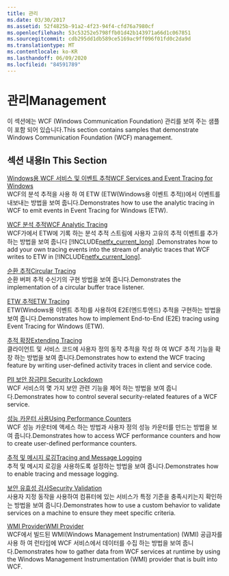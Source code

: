 ```yaml
---
title: 관리
ms.date: 03/30/2017
ms.assetid: 52f4825b-91a2-4f23-94f4-cfd76a7980cf
ms.openlocfilehash: 53c53252e5798ffb01d42b143971a66d1c067851
ms.sourcegitcommit: cdb295dd1db589ce5169ac9ff096f01fd0c2da9d
ms.translationtype: MT
ms.contentlocale: ko-KR
ms.lasthandoff: 06/09/2020
ms.locfileid: "84591789"
---
```

# <a name="management"></a><span data-ttu-id="38630-102">관리</span><span class="sxs-lookup"><span data-stu-id="38630-102">Management</span></span>
<span data-ttu-id="38630-103">이 섹션에는 WCF (Windows Communication Foundation) 관리를 보여 주는 샘플이 포함 되어 있습니다.</span><span class="sxs-lookup"><span data-stu-id="38630-103">This section contains samples that demonstrate Windows Communication Foundation (WCF) management.</span></span>  
  
## <a name="in-this-section"></a><span data-ttu-id="38630-104">섹션 내용</span><span class="sxs-lookup"><span data-stu-id="38630-104">In This Section</span></span>  
 [<span data-ttu-id="38630-105">Windows용 WCF 서비스 및 이벤트 추척</span><span class="sxs-lookup"><span data-stu-id="38630-105">WCF Services and Event Tracing for Windows</span></span>](wcf-services-and-event-tracing-for-windows.md)  
 <span data-ttu-id="38630-106">WCF의 분석 추적을 사용 하 여 ETW (ETW(Windows용 이벤트 추적))에서 이벤트를 내보내는 방법을 보여 줍니다.</span><span class="sxs-lookup"><span data-stu-id="38630-106">Demonstrates how to use the analytic tracing in WCF to emit events in Event Tracing for Windows (ETW).</span></span>  
  
 [<span data-ttu-id="38630-107">WCF 분석 추적</span><span class="sxs-lookup"><span data-stu-id="38630-107">WCF Analytic Tracing</span></span>](wcf-analytic-tracing.md)  
 <span data-ttu-id="38630-108">WCF가에서 ETW에 기록 하는 분석 추적 스트림에 사용자 고유의 추적 이벤트를 추가 하는 방법을 보여 줍니다 [!INCLUDE[netfx_current_long](../../../../includes/netfx-current-long-md.md)] .</span><span class="sxs-lookup"><span data-stu-id="38630-108">Demonstrates how to add your own tracing events into the stream of analytic traces that WCF writes to ETW in [!INCLUDE[netfx_current_long](../../../../includes/netfx-current-long-md.md)].</span></span>  
  
 [<span data-ttu-id="38630-109">순환 추적</span><span class="sxs-lookup"><span data-stu-id="38630-109">Circular Tracing</span></span>](circular-tracing.md)  
 <span data-ttu-id="38630-110">순환 버퍼 추적 수신기의 구현 방법을 보여 줍니다.</span><span class="sxs-lookup"><span data-stu-id="38630-110">Demonstrates the implementation of a circular buffer trace listener.</span></span>  
  
 [<span data-ttu-id="38630-111">ETW 추적</span><span class="sxs-lookup"><span data-stu-id="38630-111">ETW Tracing</span></span>](etw-tracing.md)  
 <span data-ttu-id="38630-112">ETW(Windows용 이벤트 추적)를 사용하여 E2E(엔드투엔드) 추적을 구현하는 방법을 보여 줍니다.</span><span class="sxs-lookup"><span data-stu-id="38630-112">Demonstrates how to implement End-to-End (E2E) tracing using Event Tracing for Windows (ETW).</span></span>  
  
 [<span data-ttu-id="38630-113">추적 확장</span><span class="sxs-lookup"><span data-stu-id="38630-113">Extending Tracing</span></span>](extending-tracing.md)  
 <span data-ttu-id="38630-114">클라이언트 및 서비스 코드에 사용자 정의 동작 추적을 작성 하 여 WCF 추적 기능을 확장 하는 방법을 보여 줍니다.</span><span class="sxs-lookup"><span data-stu-id="38630-114">Demonstrates how to extend the WCF tracing feature by writing user-defined activity traces in client and service code.</span></span>  
  
 [<span data-ttu-id="38630-115">PII 보안 잠금</span><span class="sxs-lookup"><span data-stu-id="38630-115">PII Security Lockdown</span></span>](pii-security-lockdown.md)  
 <span data-ttu-id="38630-116">WCF 서비스의 몇 가지 보안 관련 기능을 제어 하는 방법을 보여 줍니다.</span><span class="sxs-lookup"><span data-stu-id="38630-116">Demonstrates how to control several security-related features of a WCF service.</span></span>  
  
 [<span data-ttu-id="38630-117">성능 카운터 사용</span><span class="sxs-lookup"><span data-stu-id="38630-117">Using Performance Counters</span></span>](using-performance-counters.md)  
 <span data-ttu-id="38630-118">WCF 성능 카운터에 액세스 하는 방법과 사용자 정의 성능 카운터를 만드는 방법을 보여 줍니다.</span><span class="sxs-lookup"><span data-stu-id="38630-118">Demonstrates how to access WCF performance counters and how to create user-defined performance counters.</span></span>  
  
 [<span data-ttu-id="38630-119">추적 및 메시지 로깅</span><span class="sxs-lookup"><span data-stu-id="38630-119">Tracing and Message Logging</span></span>](tracing-and-message-logging.md)  
 <span data-ttu-id="38630-120">추적 및 메시지 로깅을 사용하도록 설정하는 방법을 보여 줍니다.</span><span class="sxs-lookup"><span data-stu-id="38630-120">Demonstrates how to enable tracing and message logging.</span></span>  
  
 [<span data-ttu-id="38630-121">보안 유효성 검사</span><span class="sxs-lookup"><span data-stu-id="38630-121">Security Validation</span></span>](security-validation.md)  
 <span data-ttu-id="38630-122">사용자 지정 동작을 사용하여 컴퓨터에 있는 서비스가 특정 기준을 충족시키는지 확인하는 방법을 보여 줍니다.</span><span class="sxs-lookup"><span data-stu-id="38630-122">Demonstrates how to use a custom behavior to validate services on a machine to ensure they meet specific criteria.</span></span>  
  
 [<span data-ttu-id="38630-123">WMI Provider</span><span class="sxs-lookup"><span data-stu-id="38630-123">WMI Provider</span></span>](wmi-provider.md)  
 <span data-ttu-id="38630-124">WCF에서 빌드된 WMI(Windows Management Instrumentation) (WMI) 공급자를 사용 하 여 런타임에 WCF 서비스에서 데이터를 수집 하는 방법을 보여 줍니다.</span><span class="sxs-lookup"><span data-stu-id="38630-124">Demonstrates how to gather data from WCF services at runtime by using the Windows Management Instrumentation (WMI) provider that is built into WCF.</span></span>

